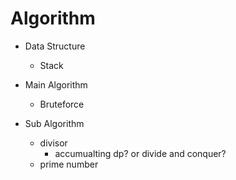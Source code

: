 # Algorithm

- Data Structure
  - Stack

- Main Algorithm
  - Bruteforce

- Sub Algorithm
  - divisor
    - accumualting dp? or divide and conquer?
  - prime number
